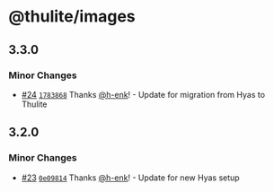 # @thulite/images

## 3.3.0

### Minor Changes

- [#24](https://github.com/thuliteio/images/pull/24) [`1783868`](https://github.com/thuliteio/images/commit/17838683bf74e0d11df779a7e53e55922680ffd5) Thanks [@h-enk](https://github.com/h-enk)! - Update for migration from Hyas to Thulite

## 3.2.0

### Minor Changes

- [#23](https://github.com/gethyas/images/pull/23) [`0e09814`](https://github.com/gethyas/images/commit/0e098140dbc9287f43ca2aaa2ba519d71c58d33f) Thanks [@h-enk](https://github.com/h-enk)! - Update for new Hyas setup
